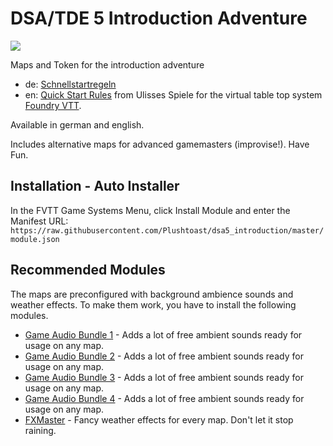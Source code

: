 # DSA/TDE 5 Introduction Adventure

![](https://repository-images.githubusercontent.com/329950316/2cde4f00-670b-11eb-8059-f100a823386d)

Maps and Token for the introduction adventure 
* de: [Schnellstartregeln](https://www.ulisses-spiele.de/assets/download/DSA-Schnellstartregeln.pdf) 
* en: [Quick Start Rules](https://www.ulisses-ebooks.de/product/154720/The-Dark-Eye--Quickstart-rules&language=en)
from Ulisses Spiele for the virtual table top system [Foundry VTT](https://foundryvtt.com/).

Available in german and english.

Includes alternative maps for advanced gamemasters (improvise!). Have Fun.

## Installation - Auto Installer
In the FVTT Game Systems Menu, click Install Module and enter the Manifest URL: `https://raw.githubusercontent.com/Plushtoast/dsa5_introduction/master/module.json`

## Recommended Modules
The maps are preconfigured with background ambience sounds and weather effects. To make them work, you have to install the following modules.
- [Game Audio Bundle 1](https://github.com/datdamnzotz/FoundryVTT-Game-Audio-Bundle-1) - Adds a lot of free ambient sounds ready for usage on any map.
- [Game Audio Bundle 2](https://github.com/datdamnzotz/FoundryVTT-Game-Audio-Bundle-2) - Adds a lot of free ambient sounds ready for usage on any map.
- [Game Audio Bundle 3](https://github.com/datdamnzotz/FoundryVTT-Game-Audio-Bundle-3) - Adds a lot of free ambient sounds ready for usage on any map.
- [Game Audio Bundle 4](https://github.com/datdamnzotz/FoundryVTT-Game-Audio-Bundle-4) - Adds a lot of free ambient sounds ready for usage on any map.
- [FXMaster](https://gitlab.com/mesfoliesludiques/foundryvtt-fxmaster) - Fancy weather effects for every map. Don't let it stop raining.
